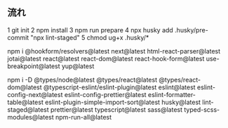 ## 流れ
1 git init
2 npm install
3 npm run prepare
4 npx husky add .husky/pre-commit "npx lint-staged"
5 chmod ug+x .husky/* 

npm i @hookform/resolvers@latest next@latest html-react-parser@latest jotai@latest react@latest react-dom@latest react-hook-form@latest use-breakpoint@latest yup@latest

npm i -D @types/node@latest @types/react@latest @types/react-dom@latest @typescript-eslint/eslint-plugin@latest eslint@latest eslint-config-next@latest eslint-config-prettier@latest eslint-formatter-table@latest eslint-plugin-simple-import-sort@latest husky@latest lint-staged@latest prettier@latest typescript@latest sass@latest typed-scss-modules@latest npm-run-all@latest